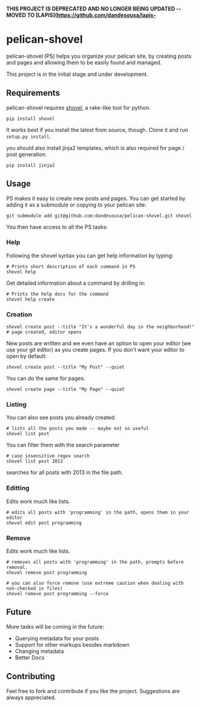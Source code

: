 **THIS PROJECT IS DEPRECATED AND NO LONGER BEING UPDATED -- MOVED TO [LAPIS](https://github.com/dandesousa/lapis-**

pelican-shovel
==============

pelican-shovel (PS) helps you organize your pelican site, by creating posts and pages and allowing them to be easily found and managed.

This project is in the initial stage and under development.

Requirements
-------------

pelican-shovel requires [shovel](https://github.com/seomoz/shovel), a rake-like tool for python.

```
pip install shovel
```

It works best if you install the latest from source, though. Clone it and run `setup.py install`.

you should also install jinja2 templates, which is also required for page / post generation.

```
pip install jinja2
```

## Usage


PS makes it easy to create new posts and pages. You can get started by adding it as a submodule or copying to your pelican site:

```
git submodule add git@github.com:dandesousa/pelican-shovel.git shovel
```

You then have access to all the PS tasks:

### Help

Following the shovel syntax you can get help information by typing:

```
# Prints short description of each command in PS
shovel help
```

Get detailed information about a command by drilling in:

```
# Prints the help docs for the command
shovel help create
```

### Creation

```
shovel create post --title "It's a wonderful day in the neighborhood!" 
# page created, editor opens
```

New posts are written and we even have an option to open your editor (we use your git editor) as you create pages. If you don't want your editor to open by default:

```
shovel create post --title "My Post" --quiet
```

You can do the same for pages:

```
shovel create page --title "My Page" --quiet
```

### Listing

You can also see posts you already created:

```
# lists all the posts you made -- maybe not so useful
shovel list post
```

You can filter them with the search parameter

```
# case insensitive regex search
shovel list post 2013
```

searches for all posts with 2013 in the file path.

### Editting

Edits work much like lists.

```
# edits all posts with 'programming' in the path, opens them in your editor
shovel edit post programming
```

### Remove

Edits work much like lists.

```
# removes all posts with 'programming' in the path, prompts before removal.
shovel remove post programming

# you can also force remove (use extreme caution when dealing with non-checked in files)
shovel remove post programming --force
```

## Future 

More tasks will be coming in the future:
  * Querying metadata for your posts
  * Support for other markups besides markdown
  * Changing metadata
  * Better Docs

## Contributing

Feel free to fork and contribute if you like the project. Suggestions are always appreciated.
